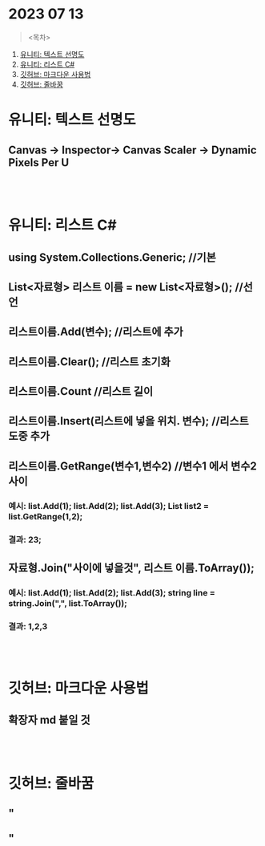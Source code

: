 # 2023 07 13

><목차>

1. [유니티: 텍스트 선명도](#유니티-텍스트-선명도)
2. [유니티: 리스트 C#](#유니티-리스트-C#)
1. [깃허브: 마크다운 사용법](#깃허브-마크다운-사용법)
2. [깃허브: 줄바꿈](#깃허브-줄바꿈)

# 유니티: 텍스트 선명도

## Canvas -> Inspector-> Canvas Scaler -> Dynamic Pixels Per U
<br><br>
# 유니티: 리스트 C#

## using System.Collections.Generic; //기본
## List<자료형> 리스트 이름 = new List<자료형>(); //선언
## 리스트이름.Add(변수); //리스트에 추가
## 리스트이름.Clear();  //리스트 초기화
## 리스트이름.Count  //리스트 길이
## 리스트이름.Insert(리스트에 넣을 위치. 변수); //리스트 도중 추가


## 리스트이름.GetRange(변수1,변수2) //변수1 에서 변수2 사이
### 예시: list.Add(1); list.Add(2); list.Add(3); List<int> list2 = list.GetRange(1,2);
### 결과: 23;

## 자료형.Join("사이에 넣을것", 리스트 이름.ToArray());
### 예시: list.Add(1); list.Add(2); list.Add(3); string line = string.Join(",", list.ToArray());
### 결과: 1,2,3
<br><br>
# 깃허브: 마크다운 사용법

## 확장자 md 붙일 것
<br><br>
# 깃허브: 줄바꿈

## "<br><br>"
